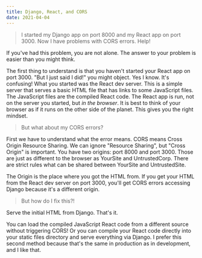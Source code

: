 ```yaml
---
title: Django, React, and CORS
date: 2021-04-04 
---
```


> I started my Django app on port 8000 and my React app on port 3000. Now I have problems with CORS errors. Help!

If you've had this problem, you are not alone. The answer to your problem is easier than you might think.

The first thing to understand is that you haven't started your React app on port 3000. "But I just said I did!" you might object. Yes I know. It's confusing! What you started was the React dev server. This is a simple server that serves a basic HTML file that has links to some JavaScript files. The JavaScript files are the compiled React code. The React app is run, not on the server you started, but *in the browser*. It is best to think of your browser as if it runs on the other side of the planet. This gives you the right mindset. 

> But what about my CORS errors?

First we have to understand what the error means. CORS means Cross Origin Resource Sharing. We can ignore "Resource Sharing", but "Cross Origin" is important. You have two origins: port 8000 and port 3000. Those are just as different to the browser as YourSite and UntrustedCorp. There are strict rules what can be shared between YourSite and UntrustedSite.

The Origin is the place where you got the HTML from. If you get your HTML from the React dev server on port 3000, you'll get CORS errors accessing Django because it's a different origin.

> But how do I fix this?!

Serve the initial HTML from Django. That's it. 

You can load the compiled JavaScript React code from a different source without triggering CORS! Or you can compile your React code directly into your static files directory and serve everything via Django. I prefer this second method because that's the same in production as in development, and I like that.
